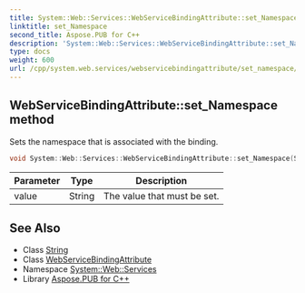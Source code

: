 ```yaml
---
title: System::Web::Services::WebServiceBindingAttribute::set_Namespace method
linktitle: set_Namespace
second_title: Aspose.PUB for C++
description: 'System::Web::Services::WebServiceBindingAttribute::set_Namespace method. Sets the namespace that is associated with the binding in C++.'
type: docs
weight: 600
url: /cpp/system.web.services/webservicebindingattribute/set_namespace/
---
```

## WebServiceBindingAttribute::set_Namespace method


Sets the namespace that is associated with the binding.

```cpp
void System::Web::Services::WebServiceBindingAttribute::set_Namespace(String value)
```


| Parameter | Type | Description |
| --- | --- | --- |
| value | String | The value that must be set. |

## See Also

* Class [String](../../../system/string/)
* Class [WebServiceBindingAttribute](../)
* Namespace [System::Web::Services](../../)
* Library [Aspose.PUB for C++](../../../)
